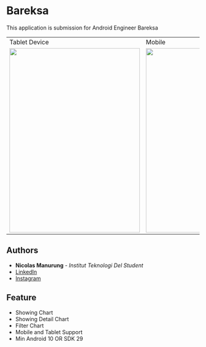 # Bareksa

This application is submission for Android Engineer Bareksa

<table>
  <tr>
    <td>Tablet Device</td>
    <td>Mobile</td>
  </tr>
  <tr>
    <td><img src="https://github.com/nick2905/Bareksa/blob/main/assets/tablet.png" width=340 height=480></td>
    <td><img src="https://github.com/nick2905/Bareksa/blob/main/assets/android.jpg" width=270 height=480></td>
  </tr>
 </table>

## Authors

* **Nicolas Manurung** - *Institut Teknologi Del Student* 
* [LinkedIn](https://www.linkedin.com/in/nicolasmanurung/)
* [Instagram](https://www.instagram.com/nicolasmanurung/)


## Feature

* Showing Chart
* Showing Detail Chart
* Filter Chart
* Mobile and Tablet Support
* Min Android 10 OR SDK 29
